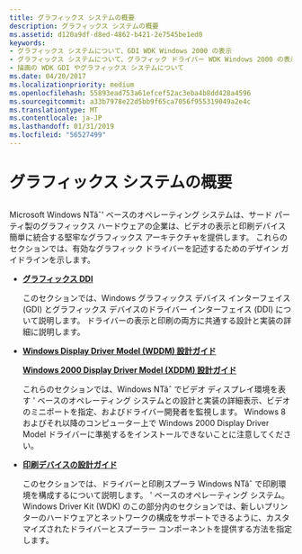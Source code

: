 ```yaml
---
title: グラフィックス システムの概要
description: グラフィックス システムの概要
ms.assetid: d120a9df-d8ed-4862-b421-2e7545be1ed0
keywords:
- グラフィックス システムについて、GDI WDK Windows 2000 の表示
- グラフィックス システムについて、グラフィック ドライバー WDK Windows 2000 の表示します。
- 描画の WDK GDI やグラフィックス システムについて
ms.date: 04/20/2017
ms.localizationpriority: medium
ms.openlocfilehash: 55893ead753a61efcef52ac3eba4b8dd428a4596
ms.sourcegitcommit: a33b7978e22d5bb9f65ca7056f955319049a2e4c
ms.translationtype: MT
ms.contentlocale: ja-JP
ms.lasthandoff: 01/31/2019
ms.locfileid: "56527499"
---
```

# <a name="graphics-system-overview"></a>グラフィックス システムの概要


## <span id="ddk_graphics_system_overview_gg"></span><span id="DDK_GRAPHICS_SYSTEM_OVERVIEW_GG"></span>


Microsoft Windows NTâˆ' ベースのオペレーティング システムは、サード パーティ製のグラフィックス ハードウェアの企業は、ビデオの表示と印刷デバイス簡単に統合する堅牢なグラフィックス アーキテクチャを提供します。 これらのセクションでは、有効なグラフィック ドライバーを記述するためのデザイン ガイドラインを示します。

-   [**グラフィックス DDI**](using-the-graphics-ddi.md)

    このセクションでは、Windows グラフィックス デバイス インターフェイス (GDI) とグラフィックス デバイスのドライバー インターフェイス (DDI) について説明します。 ドライバーの表示と印刷の両方に共通する設計と実装の詳細に説明します。

-   [**Windows Display Driver Model (WDDM) 設計ガイド**](windows-vista-display-driver-model-design-guide.md)

    [**Windows 2000 Display Driver Model (XDDM) 設計ガイド**](windows-2000-display-driver-model-design-guide.md)

    これらのセクションでは、Windows NTâˆ でビデオ ディスプレイ環境を表す ' ベースのオペレーティング システムとの設計と実装の詳細表示、ビデオのミニポートを指定、およびドライバー開発者を監視します。 Windows 8 およびそれ以降のコンピューター上で Windows 2000 Display Driver Model ドライバーに準拠するをインストールできないことに注意してください。

-   [**印刷デバイスの設計ガイド**](https://msdn.microsoft.com/library/windows/hardware/ff561035)

    このセクションでは、ドライバーと印刷スプーラ Windows NTâˆ で印刷環境を構成するについて説明します。 ' ベースのオペレーティング システム。 Windows Driver Kit (WDK) のこの部分内のセクションでは、新しいプリンターのハードウェアとネットワークの構成をサポートできるように、カスタマイズされたドライバーとスプーラー コンポーネントを提供する方法を指定します。

 

 





